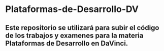 # Plataformas-de-Desarrollo-DV
## Este repositorio se utilizará para subir el código de los trabajos y examenes para la materia Plataformas de Desarrollo en DaVinci.

